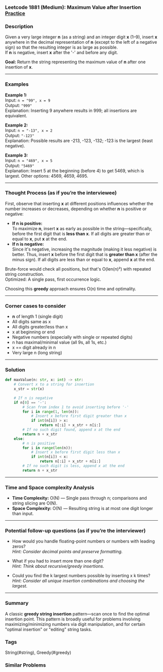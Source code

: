 ### Leetcode 1881 (Medium): Maximum Value after Insertion [Practice](https://leetcode.com/problems/maximum-value-after-insertion)

### Description  
Given a very large integer **n** (as a string) and an integer digit **x** (1–9), insert **x** anywhere in the decimal representation of **n** (except to the left of a negative sign) so that the resulting integer is as large as possible.  
If **n** is negative, insert **x** after the '-' and before any digit.

**Goal:** Return the string representing the maximum value of **n** after one insertion of **x**.

---

### Examples  

**Example 1:**  
Input: `n = "99", x = 9`  
Output: `"999"`  
Explanation: Inserting 9 anywhere results in 999; all insertions are equivalent.

**Example 2:**  
Input: `n = "-13", x = 2`  
Output: `"-123"`  
Explanation: Possible results are -213, -123, -132; -123 is the largest (least negative).

**Example 3:**  
Input: `n = "469", x = 5`  
Output: `"5469"`  
Explanation: Insert 5 at the beginning (before 4) to get 5469, which is largest. Other options: 4569, 4659, 4695.

---

### Thought Process (as if you’re the interviewee)  

First, observe that inserting **x** at different positions influences whether the number increases or decreases, depending on whether **n** is positive or negative:
- **If n is positive:**  
  To maximize **n**, insert **x** as early as possible in the string—specifically, before the first digit that is **less than x**. If all digits are greater than or equal to **x**, put **x** at the end.
- **If n is negative:**  
  Since it's negative, increasing the magnitude (making it less negative) is better. Thus, insert **x** before the first digit that is **greater than x** (after the minus sign). If all digits are less than or equal to **x**, append **x** at the end.

Brute-force would check all positions, but that's O(len(n)²) with repeated string construction.  
Optimized: A single pass, first occurrence logic.

Choosing this **greedy** approach ensures O(n) time and optimality.

---

### Corner cases to consider  
- **n** of length 1 (single digit)
- All digits same as x
- All digits greater/less than x
- x at beginning or end
- Negative numbers (especially with single or repeated digits)
- n has maximal/minimal value (all 9s, all 1s, etc.)
- x == digit already in n
- Very large n (long string)

---

### Solution

```python
def maxValue(n: str, x: int) -> str:
    # Convert x to a string for insertion
    x_str = str(x)
    
    # If n is negative
    if n[0] == '-':
        # Scan from index 1 to avoid inserting before '-'
        for i in range(1, len(n)):
            # Insert x before first digit greater than x
            if int(n[i]) > x:
                return n[:i] + x_str + n[i:]
        # If no such digit found, append x at the end
        return n + x_str
    else:
        # n is positive
        for i in range(len(n)):
            # Insert x before first digit less than x
            if int(n[i]) < x:
                return n[:i] + x_str + n[i:]
        # If no such digit is less, append x at the end
        return n + x_str
```
---

### Time and Space complexity Analysis  

- **Time Complexity:** O(N) — Single pass through n; comparisons and string slicing are O(N).
- **Space Complexity:** O(N) — Resulting string is at most one digit longer than input.

---

### Potential follow-up questions (as if you’re the interviewer)  

- How would you handle floating-point numbers or numbers with leading zeros?  
  *Hint: Consider decimal points and preserve formatting.*

- What if you had to insert more than one digit?  
  *Hint: Think about recursive/greedy insertions.*

- Could you find the k largest numbers possible by inserting x k times?  
  *Hint: Consider all unique insertion combinations and choosing the largest.*

---

### Summary
A classic **greedy string insertion** pattern—scan once to find the optimal insertion point. This pattern is broadly useful for problems involving maximizing/minimizing numbers via digit manipulation, and for certain "optimal insertion" or "editing" string tasks.

### Tags
String(#string), Greedy(#greedy)

### Similar Problems

